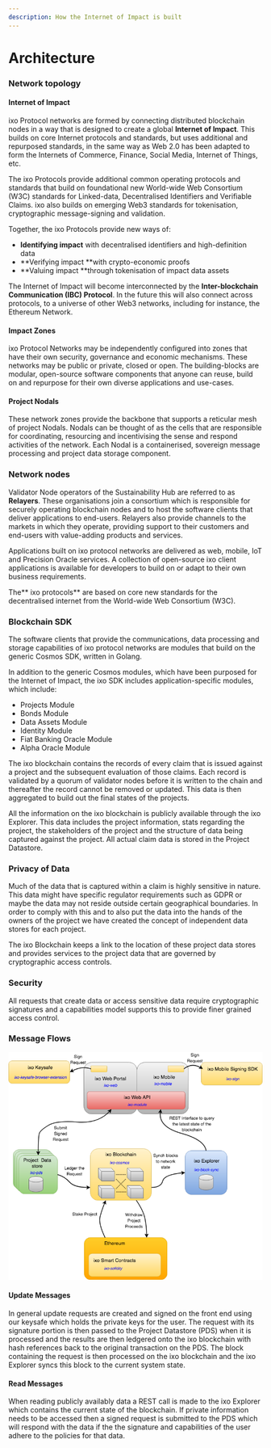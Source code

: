 ```yaml
---
description: How the Internet of Impact is built
---
```


# Architecture

### Network topology

#### Internet of Impact

ixo Protocol networks are formed by connecting distributed blockchain nodes in a way that is designed to create a global **Internet of Impact**. This builds on core Internet protocols and standards, but uses additional and repurposed standards, in the same way as Web 2.0 has been adapted to form the Internets of Commerce, Finance, Social Media, Internet of Things, etc.&#x20;

The ixo Protocols provide additional common operating protocols and standards that build on foundational new World-wide Web Consortium (W3C) standards for Linked-data, Decentralised Identifiers and Verifiable Claims. ixo also builds on emerging Web3 standards for tokenisation, cryptographic message-signing and validation.&#x20;

Together, the ixo Protocols provide new ways of:

* **Identifying impact** with decentralised identifiers and high-definition data
* **Verifying impact **with crypto-economic proofs
* **Valuing impact **through tokenisation of impact data assets

The Internet of Impact will become interconnected by the **Inter-blockchain Communication (IBC) Protocol**. In the future this will also connect across protocols, to a universe of other Web3 networks, including for instance, the Ethereum Network.&#x20;

#### Impact Zones

ixo Protocol Networks may be independently configured into zones that have their own security, governance and economic mechanisms. These networks may be public or private, closed or open. The building-blocks are modular, open-source software components that anyone can reuse, build on and repurpose for their own diverse applications and use-cases.

#### Project Nodals

These network zones provide the backbone that supports a reticular mesh of project Nodals. Nodals can be thought of as the cells that are responsible for coordinating, resourcing and incentivising the sense and respond activities of the network. Each Nodal is a containerised, sovereign message processing and project data storage component.

### Network nodes

Validator Node operators of the Sustainability Hub are referred to as **Relayers**. These organisations join a consortium which is responsible for securely operating blockchain nodes and to host the software clients that deliver applications to end-users. Relayers also provide channels to the markets in which they operate, providing support to their customers and end-users with value-adding products and services.

Applications built on ixo protocol networks are delivered as web, mobile, IoT and Precision Oracle services. A collection of open-source ixo client applications is available for developers to build on or adapt to their own business requirements.

The** ixo protocols** are based on core new standards for the decentralised internet from the World-wide Web Consortium (W3C).

### Blockchain SDK <a href="the-ixo-blockchain" id="the-ixo-blockchain"></a>

The software clients that provide the communications, data processing and storage capabilities of ixo protocol networks are modules that build on the generic Cosmos SDK, written in Golang.

In addition to the generic Cosmos modules, which have been purposed for the Internet of Impact, the ixo SDK includes application-specific modules, which include:

* Projects Module
* Bonds Module
* Data Assets Module
* Identity Module
* Fiat Banking Oracle Module
* Alpha Oracle Module

The ixo blockchain contains the records of every claim that is issued against a project and the subsequent evaluation of those claims. Each record is validated by a quorum of validator nodes before it is written to the chain and thereafter the record cannot be removed or updated. This data is then aggregated to build out the final states of the projects.

All the information on the ixo blockchain is publicly available through the ixo Explorer. This data includes the project information, stats regarding the project, the stakeholders of the project and the structure of data being captured against the project. All actual claim data is stored in the Project Datastore.

### Privacy of Data <a href="privacy-of-data" id="privacy-of-data"></a>

Much of the data that is captured within a claim is highly sensitive in nature. This data might have specific regulator requirements such as GDPR or maybe the data may not reside outside certain geographical boundaries. In order to comply with this and to also put the data into the hands of the owners of the project we have created the concept of independent data stores for each project.

The ixo Blockchain keeps a link to the location of these project data stores and provides services to the project data that are governed by cryptographic access controls.

### Security <a href="security" id="security"></a>

All requests that create data or access sensitive data require cryptographic signatures and a capabilities model supports this to provide finer grained access control.

### Message Flows <a href="message-flows" id="message-flows"></a>

![](../../.gitbook/assets/architecture-06-2018-messageflows.png)

#### Update Messages <a href="update-messages" id="update-messages"></a>

In general update requests are created and signed on the front end using our keysafe which holds the private keys for the user. The request with its signature portion is then passed to the Project Datastore (PDS) when it is processed and the results are then ledgered onto the ixo blockchain with hash references back to the original transaction on the PDS. The block containing the request is then processed on the ixo blockchain and the ixo Explorer syncs this block to the current system state.

#### Read Messages <a href="read-messages" id="read-messages"></a>

When reading publicly availably data a REST call is made to the ixo Explorer which contains the current state of the blockchain. If private information needs to be accessed then a signed request is submitted to the PDS which will respond with the data if the the signature and capabilities of the user adhere to the policies for that data.

